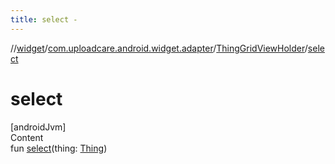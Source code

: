 ```yaml
---
title: select -
---
```

//[widget](../../index.md)/[com.uploadcare.android.widget.adapter](../index.md)/[ThingGridViewHolder](index.md)/[select](select.md)



# select  
[androidJvm]  
Content  
fun [select](select.md)(thing: [Thing](../../com.uploadcare.android.widget.data/-thing/index.md))  




